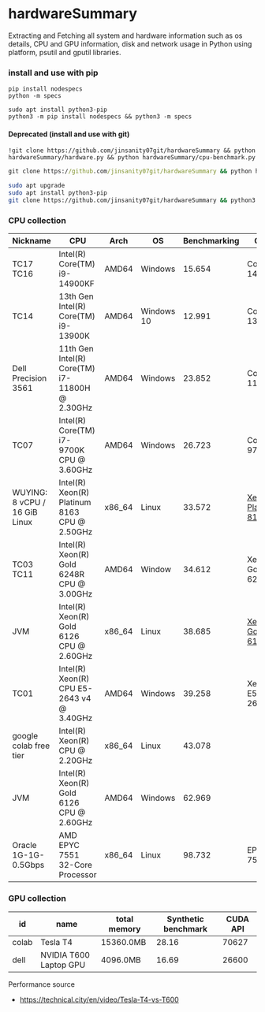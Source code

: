 # hardwareSummary
Extracting and Fetching all system and hardware information such as os details, CPU and GPU information, disk and network usage in Python using platform, psutil and gputil libraries.



### install and use with pip

```shell
pip install nodespecs
python -m specs
```

```
sudo apt install python3-pip
python3 -m pip install nodespecs && python3 -m specs
```



#### Deprecated  (install and use with git)

```
!git clone https://github.com/jinsanity07git/hardwareSummary && python hardwareSummary/hardware.py && python hardwareSummary/cpu-benchmark.py

```

```cmd
git clone https://github.com/jinsanity07git/hardwareSummary && python hardwareSummary/hardware.py && python hardwareSummary/cpu-benchmark.py

```

```bash
sudo apt upgrade
sudo apt install python3-pip
git clone https://github.com/jinsanity07git/hardwareSummary && python3 hardwareSummary/hardware.py && python3 hardwareSummary/cpu-benchmark.py
```



### CPU collection

| Nickname                      | CPU                                            | Arch   | OS         | Benchmarking | Comb                                                         | Score |
| ----------------------------- | ---------------------------------------------- | ------ | ---------- | ------------ | ------------------------------------------------------------ | ----- |
| TC17<br />TC16                | Intel(R) Core(TM) i9-14900KF                   | AMD64  | Windows    | 15.654       | Core-i9-14900KF                                              | 39.25 |
| TC14                          | 13th Gen Intel(R) Core(TM) i9-13900K           | AMD64  | Windows 10 | 12.991       | Core-i9-13900K                                               | 38.76 |
| Dell Precision 3561           | 11th Gen Intel(R) Core(TM) i7-11800H @ 2.30GHz | AMD64  | Windows    | 23.852       | Core-i7-11800H                                               | 13.47 |
| TC07                          | Intel(R) Core(TM) i7-9700K CPU @ 3.60GHz       | AMD64  | Windows    | 26.723       | Core-i7-9700K                                                | 9.45  |
| WUYING: 8 vCPU / 16 GiB Linux | Intel(R) Xeon(R) Platinum 8163 CPU @ 2.50GHz   | x86_64 | Linux      | 33.572       | [Xeon-Platinum-8163](https://versus.com/en/intel-xeon-gold-6126-vs-intel-xeon-platinum-8168) |       |
| TC03<br />TC11                | Intel(R) Xeon(R) Gold 6248R CPU @ 3.00GHz      | AMD64  | Window     | 34.612       | Xeon-Gold-6248R                                              | 23.26 |
| JVM                           | Intel(R) Xeon(R) Gold 6126 CPU @ 2.60GHz       | x86_64 | Linux      | 38.685       | [Xeon-Gold-6126](https://technical.city/en/cpu/Xeon-Gold-6126) | 12.21 |
| TC01                          | Intel(R) Xeon(R) CPU E5-2643 v4 @ 3.40GHz      | AMD64  | Windows    | 39.258       | Xeon-E5-2643-v4                                              | 7.62  |
| google colab free tier        | Intel(R) Xeon(R) CPU @ 2.20GHz                 | x86_64 | Linux      | 43.078       |                                                              |       |
| JVM                           | Intel(R) Xeon(R) Gold 6126 CPU @ 2.60GHz       | AMD64  | Windows    | 62.969       |                                                              |       |
| Oracle 1G-1G-0.5Gbps          | AMD EPYC 7551 32-Core Processor                | x86_64 | Linux      | 98.732       | EPYC-7551                                                    | 14.67 |



### GPU collection



| id    | name                   | total memory | Synthetic benchmark | CUDA API |
| ----- | ---------------------- | ------------ | ------------------- | -------- |
| colab | Tesla T4               | 15360.0MB    | 28.16               | 70627    |
| dell  | NVIDIA T600 Laptop GPU | 4096.0MB     | 16.69               | 26600    |



Performance source

* https://technical.city/en/video/Tesla-T4-vs-T600

